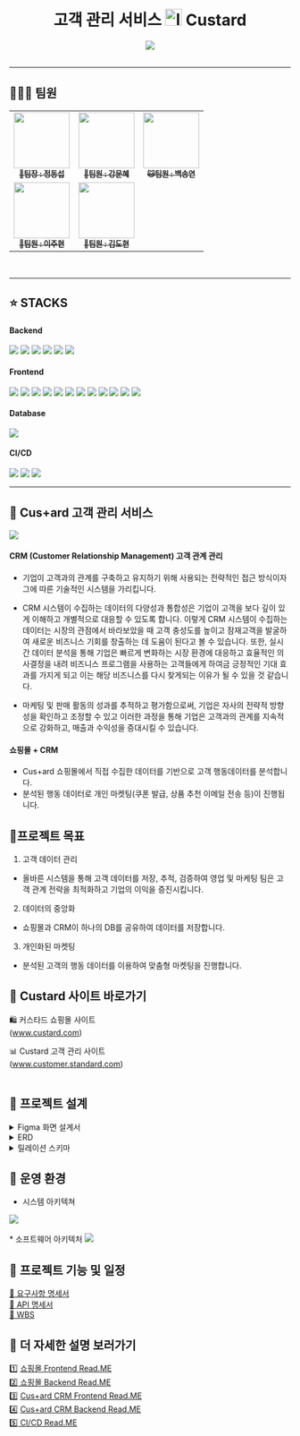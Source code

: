 
<h1 align="center">고객 관리 서비스 <img src="https://github.com/beyond-sw-camp/be02-fin-CuStard-CRM/assets/78153440/76fb4ada-d8e8-445e-9c30-ce944be4c52a"" alt="logo" width="30px" height="30px"> Custard </h1>
<div align="center"> 
 <img src="https://img1.daumcdn.net/thumb/R1280x0/?scode=mtistory2&fname=https%3A%2F%2Fblog.kakaocdn.net%2Fdn%2Flw4rG%2FbtsFY8R9biY%2Fw14QE1yBsQMYzm57iEbPc1%2Fimg.png"/>
</div>
<br>

---

## 🧑‍🤝‍🧑 팀원
<table>
  <tbody>
    <tr>
      <td align="center"><a href="https://github.com/JungDongSeob"><img src="https://avatars.githubusercontent.com/u/58664027?v=4" width="100px;" alt=""/><br /><sub><b> 🐯팀장 : 정동섭</b></sub></a><br /></td>
      <td align="center"><a href="https://github.com/kangmoonhye"><img src="https://avatars.githubusercontent.com/u/122515113?v=4" width="100px;" alt=""/><br /><sub><b> 🐶팀원 : 강문혜</b></sub></a><br /></td>
      <td align="center"><a href="https://github.com/SongYeonBaek"><img src="https://avatars.githubusercontent.com/u/78153440?v=4" width="100px;" alt=""/><br /><sub><b> 🐱팀원 : 백송연</b></sub></a><br /></td>
     <tr/>
      <td align="center"><a href="https://github.com/Hyeon28"><img src="https://avatars.githubusercontent.com/u/96675421?v=4" width="100px;" alt=""/><br /><sub><b> 🐧팀원 : 이주현</b></sub></a><br /></td>
      <td align="center"><a href="https://github.com/dohyun0408"><img src="https://avatars.githubusercontent.com/u/149150345?v=4" width="100px;" alt=""/><br /><sub><b> 🐺팀원 : 김도현 </b></sub></a><br /></td>
    </tr>
  </tbody>
</table>
<br>

---

##  ⭐ STACKS 
<h4> Backend</h4>
<img src="https://img.shields.io/badge/java-F7DF1E?style=for-the-badge&logo=java&logoColor=white">
<img src="https://img.shields.io/badge/springboot-6DB33F?style=for-the-badge&logo=springboot&logoColor=white">
<img src="https://img.shields.io/badge/springsecurity-000000?style=for-the-badge&logo=springsecurity&logoColor=white">
<img src="https://img.shields.io/badge/jsonwebtokens-FCC624?style=for-the-badge&logo=jsonwebtokens&logoColor=white">
<img src="https://img.shields.io/badge/centos-262577?style=for-the-badge&logo=centos&logoColor=white">
<img src="https://img.shields.io/badge/linux-FCC624?style=for-the-badge&logo=linux&logoColor=white">
<br>
<h4> Frontend</h4>
<img src="https://img.shields.io/badge/html5-%23E34F26.svg?style=for-the-badge&logo=html5&logoColor=white">
<img src="https://img.shields.io/badge/css3-%231572B6.svg?style=for-the-badge&logo=css3&logoColor=white">
<img src="https://img.shields.io/badge/javascript-%23323330.svg?style=for-the-badge&logo=javascript&logoColor=%23F7DF1E">
<img src="https://img.shields.io/badge/vuejs-%2335495e.svg?style=for-the-badge&logo=vuedotjs&logoColor=%234FC08D">
<img src="https://img.shields.io/badge/nginx-%23009639.svg?style=for-the-badge&logo=nginx&logoColor=white">
<img src="https://img.shields.io/badge/github-%23121011.svg?style=for-the-badge&logo=github&logoColor=white">
<img src="https://img.shields.io/badge/JWT-black?style=for-the-badge&logo=JSON%20web%20tokens">
<img src="https://img.shields.io/badge/cent%20os-002260?style=for-the-badge&logo=centos&logoColor=F0F0F0">
<img src="https://img.shields.io/badge/Spring_Security-6DB33F?style=for-the-badge&logo=Spring-Security&logoColor=white">
<img src="https://img.shields.io/badge/figma-F24E1E?style=for-the-badge&logo=figma&logoColor=white"/>
<img src="https://img.shields.io/badge/amazons3-569A31?style=for-the-badge&logo=amazons3&logoColor=white"/>
<img src="https://img.shields.io/badge/Router-CA4245?style=for-the-badge&logo=Router&logoColor=white"/>
<h4> Database</h4>
<img src="https://img.shields.io/badge/mariadb-003545?style=for-the-badge&logo=mariadb&logoColor=white">
<h4> CI/CD</h4>
<img src="https://img.shields.io/badge/jenkins-CF4045?style=for-the-badge&logo=jenkins&logoColor=white">
<img src="https://img.shields.io/badge/docker-002260?style=for-the-badge&logo=docker&logoColor=white">
<img src="https://img.shields.io/badge/k8s-%231572B6?style=for-the-badge&logo=k8s&logoColor=white">

---

## 🌟 Cus+ard 고객 관리 서비스

<img src="https://github.com/beyond-sw-camp/be02-fin-CuStard-CRM/assets/78153440/bee89341-12b9-4993-9f00-b15a17b22bdc">


<h4>CRM (Customer Relationship Management) 고객 관계 관리</h4>

 * 기업이 고객과의 관계를 구축하고 유지하기 위해 사용되는 전략적인 접근 방식이자 그에 따른 기술적인 시스템을 가리킵니다.

* CRM 시스템이 수집하는 데이터의 다양성과 통합성은 기업이 고객을 보다 깊이 있게 이해하고 개별적으로 대응할 수 있도록 합니다. 이렇게 CRM 시스템이 수집하는 데이터는 시장의 관점에서 바라보았을 때 고객 충성도를 높이고 잠재고객을 발굴하여 새로운 비즈니스 기회를 창출하는 데 도움이 된다고 볼 수 있습니다. 
또한, 실시간 데이터 분석을 통해 기업은 빠르게 변화하는 시장 환경에 대응하고 효율적인 의사결정을 내려 비즈니스 프로그램을 사용하는 고객들에게 하여금 긍정적인 기대 효과를 가지게 되고 이는 해당 비즈니스를 다시 찾게되는 이유가 될 수 있을 것 같습니다.

* 마케팅 및 판매 활동의 성과를 추적하고 평가함으로써, 기업은 자사의 전략적 방향성을 확인하고 조정할 수 있고 이러한 과정을 통해 기업은 고객과의 관계를 지속적으로 강화하고, 매출과 수익성을 증대시킬 수 있습니다. 

<h4> 쇼핑몰 + CRM </h4>

-  Cus+ard 쇼핑몰에서 직접 수집한 데이터를 기반으로 고객 행동데이터를 분석합니다. 
- 분석된 행동 데이터로 개인 마켓팅(쿠폰 발급, 상품 추천 이메일 전송 등)이 진행됩니다. 


## 📌프로젝트 목표

1) 고객 데이터 관리
 * 올바른 시스템을 통해 고객 데이터를 저장, 추적, 검증하여 영업 및 마케팅 팀은 고객 관계 전략을 최적화하고 기업의 이익을 증진시킵니다. 
2) 데이터의 중앙화
  * 쇼핑몰과 CRM이 하나의 DB를 공유하여 데이터를 저장합니다. 
3) 개인화된 마켓팅 
  * 분석된 고객의 행동 데이터를 이용하여 맞춤형 마켓팅을 진행합니다. 


## 📌 Custard 사이트 바로가기<br>
🛍️ 커스타드 쇼핑몰 사이트 <br>
(www.custard.com) <br>

📊 Custard 고객 관리 사이트 <br>
(www.customer.standard.com)
<br>
<br>


## 👷 프로젝트 설계<br>
<details close>
  <summary>Figma 화면 설계서</summary>

🔍 <a href="https://www.figma.com/file/2pAV6Wq0Ue6Stm79E2UUC3/cus%2Bard-%ED%94%BC%EA%B7%B8%EB%A7%88?type=design&node-id=0-1&mode=design&t=28S02eukWQTbIYs3-0"> 피그마 보러가기 </a>
</details>

<details close>
  <summary>ERD</summary>
<img src="https://github.com/beyond-sw-camp/be02-fin-CuStard-CRM/assets/78153440/e6a79b19-9501-4e3b-b7c1-cc68544a20d9">

</details>

<details close>
  <summary>릴레이션 스키마</summary>
<img src="https://github.com/beyond-sw-camp/be02-fin-CuStard-CRM/assets/78153440/d405c956-3f14-48ed-a82f-72bdf1e9eec1">

</details>

## 🧩 운영 환경
 * 시스템 아키텍쳐
<img src="https://github.com/beyond-sw-camp/be02-fin-CuStard-CRM/assets/78153440/0c17ad4e-3aee-4447-990e-ff1da4513dc0">
<br>
<br>
 * 소프트웨어 아키텍처
   <img src="https://github.com/beyond-sw-camp/be02-fin-CuStard-CRM/assets/78153440/6dedf3f8-f43e-496a-8a6a-616c9cde2a16">


## 📆 프로젝트 기능 및 일정
<a href="/"> 🔗 요구사항 명세서  </a> <br>
<a href="https://www.notion.so/API-2e704a21c39342b5a6d7356af08e5f84"> 🔗 API 명세서  </a> <br>
<a href="/"> 🔗 WBS  </a> <br>

## 🔗 더 자세한 설명 보러가기
1️⃣ <a href=""> 쇼핑몰 Frontend Read.ME </a> <br>
2️⃣<a href=""> 쇼핑몰 Backend Read.ME </a> <br>
3️⃣ <a href=""> Cus+ard CRM Frontend Read.ME </a> <br>
4️⃣ <a href=""> Cus+ard CRM Backend Read.ME </a> <br>
5️⃣<a href=""> CI/CD Read.ME </a> <br>
